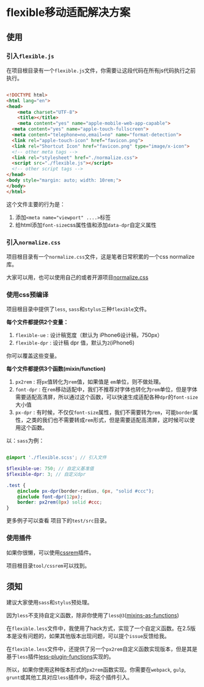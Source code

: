 # flexible移动适配解决方案

## 使用

### 引入`flexible.js`

在项目根目录有一个`flexible.js`文件，你需要让这段代码在所有js代码执行之前执行。

```html

<!DOCTYPE html>
<html lang="en">
<head>
	<meta charset="UTF-8">
	<title></title>
	<meta content="yes" name="apple-mobile-web-app-capable">
  <meta content="yes" name="apple-touch-fullscreen">
  <meta content="telephone=no,email=no" name="format-detection">
  <link rel="apple-touch-icon" href="favicon.png">
  <link rel="Shortcut Icon" href="favicon.png" type="image/x-icon">
  <!-- other meta tags -->
  <link rel="stylesheet" href="./normalize.css">
  <script src="./flexible.js"></script>
  <!-- other script tags -->
</head>
<body style="margin: auto; width: 10rem;">
</body>
</html>

```

这个文件主要的行为是：

1. 添加`<meta name="viewport" ....>`标签
2. 给html添加`font-size`css属性值和添加`data-dpr`自定义属性

### 引入`normalize.css`

项目根目录有一个`normalize.css`文件，这是笔者日常积累的一个css normalize库。

大家可以用，也可以使用自己的或者开源项目[normalize.css](https://github.com/necolas/normalize.css)


### 使用css预编译

项目根目录中提供了`less`, `sass`和`stylus`三种`flexible`文件。

**每个文件都提供2个变量：**

1. `flexible-ue` :  设计稿宽度（默认为 iPhone6设计稿，750px）
2. `flexible-dpr` : 设计稿 dpr 值，默认为`2`(iPhone6)

你可以覆盖这些变量。

**每个文件都提供3个函数(mixin/function)**

1. `px2rem` : 将`px`值转化为`rem`值，如果值是 `em`单位，则不做处理。
2. `font-dpr` : 在`rem`移动适配中，我们不推荐对字体也转化为`rem`单位，但是字体需要适配高清屏，所以通过这个函数，可以快速生成适配各种`dpr`的`font-size`大小值
3. `px-dpr` : 有时候，不仅仅`font-size`属性，我们不需要转为`rem`，可能`border`属性，之类的我们也不需要转成`rem`形式，但是需要适配高清屏，这时候可以使用这个函数。

以：`sass`为例：

```scss

@import './flexible.scss'; // 引入文件

$flexible-ue: 750; // 自定义基准值
$flexible-dpr: 3; // 自定义dpr

.test {
	@include px-dpr(border-radius, 6px, "solid #ccc");
	@include font-dpr(12px);
	border: px2rem(8px) solid #ccc;
}

```

更多例子可以查看 项目下的`test/src`目录。


### 使用插件

如果你很懒，可以使用[cssrem](https://github.com/flashlizi/cssrem)插件。

项目根目录`tool/cssrem`可以找到。


## 须知

建议大家使用`sass`和`stylus`预处理。

因为`less`不支持自定义函数，除非你使用了`less@3`([mixins-as-functions](https://github.com/less/less-meta/blob/master/proposal/mixins-as-functions.md))

在`flexible.less`文件中，我使用了hack方式，实现了一个自定义函数。在2.5版本是没有问题的，如果其他版本出现问题，可以提个`issue`反馈给我。

在`flexible.less`文件中，还提供了另一个`px2rem`自定义函数实现版本，但是其是基于`less`插件[less-plugin-functions](https://github.com/seven-phases-max/less-plugin-functions)实现的。

所以，如果你使用这种版本形式的`px2rem`函数实现。你需要在`webpack`, `gulp`, `grunt`或其他工具对应`less`插件中，将这个插件引入。
